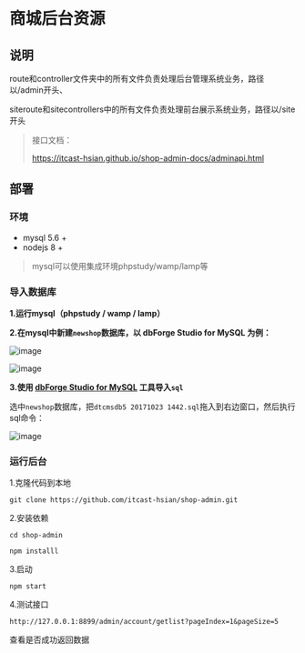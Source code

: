 # 商城后台资源


## 说明

route和controller文件夹中的所有文件负责处理后台管理系统业务，路径以/admin开头、

siteroute和sitecontrollers中的所有文件负责处理前台展示系统业务，路径以/site开头

> 接口文档：
>
> https://itcast-hsian.github.io/shop-admin-docs/adminapi.html



## 部署

### 环境

- mysql 5.6 +
- nodejs 8 +

> mysql可以使用集成环境phpstudy/wamp/lamp等



### 导入数据库

**1.运行mysql（phpstudy / wamp / lamp）**

**2.在mysql中新建`newshop`数据库，以 dbForge Studio for MySQL 为例：**

 ![image](https://itcast-hsian.github.io/shop-admin-docs/img/QQ%E5%9B%BE%E7%89%8720190221162022.png)



 ![image](https://itcast-hsian.github.io/shop-admin-docs/img/QQ%E5%9B%BE%E7%89%8720190221162115.png)


**3.使用 [dbForge Studio for MySQL](https://www.devart.com/dbforge/mysql/studio/download.html) 工具导入`sql`**

选中`newshop`数据库，把`dtcmsdb5 20171023 1442.sql`拖入到右边窗口，然后执行sql命令：

 ![image](https://itcast-hsian.github.io/shop-admin-docs/img/QQ%E5%9B%BE%E7%89%8720190221162605.png)




### 运行后台

1.克隆代码到本地

```
git clone https://github.com/itcast-hsian/shop-admin.git
```

2.安装依赖

```
cd shop-admin
```

```
npm installl
```

3.启动

```
npm start
```

4.测试接口

```
http://127.0.0.1:8899/admin/account/getlist?pageIndex=1&pageSize=5
```

查看是否成功返回数据



